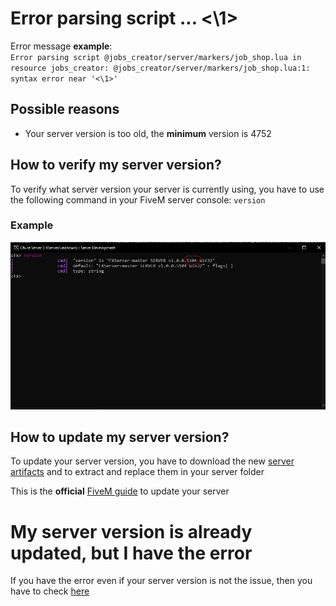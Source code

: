 # Error parsing script ... <\1>

Error message **example**:
<br>
`Error parsing script @jobs_creator/server/markers/job_shop.lua in resource jobs_creator: @jobs_creator/server/markers/job_shop.lua:1: syntax error near '<\1>'`

## Possible reasons
* Your server version is too old, the **minimum** version is 4752

## How to verify my server version?
To verify what server version your server is currently using, you have to use the following command in your FiveM server console: `version`

### Example
![Version command image](version_example.jpg "Version example")

## How to update my server version?
To update your server version, you have to download the new [server artifacts](https://runtime.fivem.net/artifacts/fivem/build_server_windows/master/) and to extract and replace them in your server folder

This is the **official** [FiveM guide](https://docs.fivem.net/docs/server-manual/setting-up-a-server/) to update your server

# My server version is already updated, but I have the error
If you have the error even if your server version is not the issue, then you have to check [here](failed_to_verify_protected_resource.md)